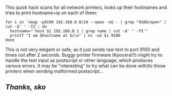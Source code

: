 This quick hack scans for all network printers, looks up their hostnames and tries to print hostname+ip on each of them:

```shell
for i in `nmap -p9100 192.168.0.0/24 --open -oG - | grep "9100/open" | cut -d' ' -f2`; do
  hostname="`host $i 192.168.0.1 | grep name | cut -d' ' -f5`"
  printf "I am $hostname at $i\n" | nc -w2 $i 9100
done
```

This is not very elegant or safe, as it just sends raw text to port 9100 and times out after 2 seconds. Buggy printer firmware (Kyocera!!!) might try to handle the text input as postscript or other language, which produces various errors.
It may be "interesting" to try what can be done with/to those printers when sending malformed postscript...


_Thanks,_
_sko_
----
